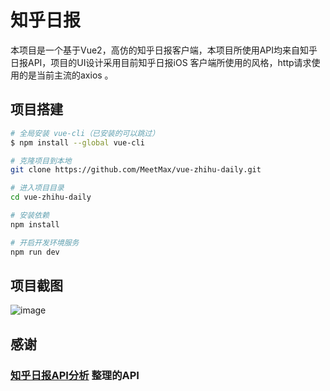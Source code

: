 # 知乎日报
本项目是一个基于Vue2，高仿的知乎日报客户端，本项目所使用API均来自知乎日报API，项目的UI设计采用目前知乎日报iOS 客户端所使用的风格，http请求使用的是当前主流的axios 。


## 项目搭建

``` bash
# 全局安装 vue-cli（已安装的可以跳过）
$ npm install --global vue-cli

# 克隆项目到本地
git clone https://github.com/MeetMax/vue-zhihu-daily.git

# 进入项目目录
cd vue-zhihu-daily

# 安装依赖
npm install

# 开启开发环境服务
npm run dev
```
## 项目截图
![image ](http://p1.bpimg.com/586187/1b478f1426d12a6c.jpg)
## 感谢
### [知乎日报API分析](https://github.com/izzyleung/ZhihuDailyPurify/wiki/%E7%9F%A5%E4%B9%8E%E6%97%A5%E6%8A%A5-API-%E5%88%86%E6%9E%90) 整理的API

